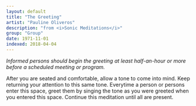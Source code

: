 ```yaml
---
layout: default
title: "The Greeting"
artist: "Pauline Oliveros"
description: "from <i>Sonic Meditations</i>"
group: "Group"
date: 1971-11-01
indexed: 2018-04-04
---
```

<i>Informed persons should begin the greeting at least half-an-hour or more before a scheduled meeting or program.</i>

After you are seated and comfortable, allow a tone to come into mind. Keep returning your attention to this same tone. Everytime a person or persons enter this space, greet them by singing the tone as you were greeted when you entered this space. Continue this meditation until all are present.
